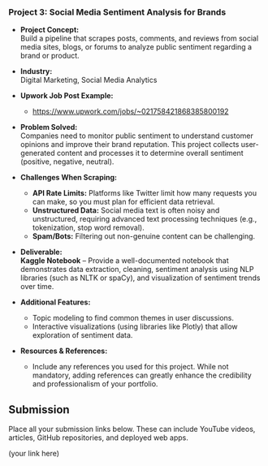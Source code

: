 ### **Project 3: Social Media Sentiment Analysis for Brands**

- **Project Concept:**  
  Build a pipeline that scrapes posts, comments, and reviews from social media sites, blogs, or forums to analyze public sentiment regarding a brand or product.

- **Industry:**  
  Digital Marketing, Social Media Analytics

- **Upwork Job Post Example:**  
  - https://www.upwork.com/jobs/~021758421868385800192

- **Problem Solved:**  
  Companies need to monitor public sentiment to understand customer opinions and improve their brand reputation. This project collects user-generated content and processes it to determine overall sentiment (positive, negative, neutral).

- **Challenges When Scraping:**  
  - **API Rate Limits:** Platforms like Twitter limit how many requests you can make, so you must plan for efficient data retrieval.  
  - **Unstructured Data:** Social media text is often noisy and unstructured, requiring advanced text processing techniques (e.g., tokenization, stop word removal).  
  - **Spam/Bots:** Filtering out non-genuine content can be challenging.

- **Deliverable:**  
  **Kaggle Notebook** – Provide a well-documented notebook that demonstrates data extraction, cleaning, sentiment analysis using NLP libraries (such as NLTK or spaCy), and visualization of sentiment trends over time.

- **Additional Features:**  
  - Topic modeling to find common themes in user discussions.  
  - Interactive visualizations (using libraries like Plotly) that allow exploration of sentiment data.

- **Resources & References:**  
    - Include any references you used for this project. While not mandatory, adding references can greatly enhance the credibility and professionalism of your portfolio.

## Submission
Place all your submission links below. These can include YouTube videos, articles, GitHub repositories, and deployed web apps.

(your link here)